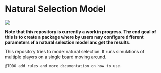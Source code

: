 # Natural Selection Model

![](https://github.com/qisaw/natural-selection-model/workflows/Node.js%20CI/badge.svg)

**Note that this repository is currently a work in progress. The end goal of this is to create a package where by users may configure different parameters of a natural selection model and get the results.**

This repository tries to model natural selection. It runs simulations of multiple players on a single board moving around.

`@TODO add rules and more documentation on how to use.`

